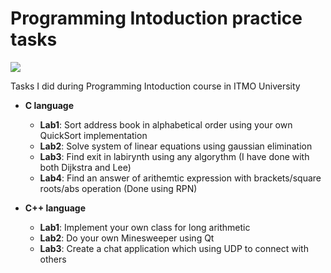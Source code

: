 # Programming Intoduction practice tasks
![](http://www.ifmo.ru/file/news/4246/itmo_horiz_white_eng.jpg)

Tasks I did during Programming Intoduction course in ITMO University

+ **C language**
	+ **Lab1**: Sort address book in alphabetical order using your own QuickSort implementation
	+ **Lab2**: Solve system of linear equations using gaussian elimination
	+ **Lab3**: Find exit in labirynth using any algorythm (I have done with both Dijkstra and Lee)
	+ **Lab4**: Find an answer of arithemtic expression with brackets/square roots/abs operation (Done using RPN)

+ **C++ language**
	+ **Lab1**: Implement your own class for long arithmetic
	+ **Lab2**: Do your own Minesweeper using Qt
	+ **Lab3**: Create a chat application which using UDP to connect with others
